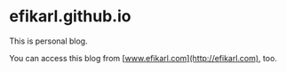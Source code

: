 # efikarl.github.io

This is personal blog.

You can access this blog from [www.efikarl.com](http://efikarl.com), too.
